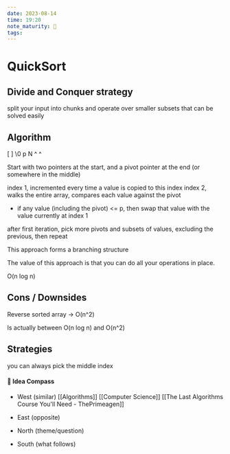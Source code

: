 ```yaml
---
date: 2023-08-14
time: 19:20
note_maturity: 🌱
tags: 
---
```


# QuickSort

## Divide and Conquer strategy

split your input into chunks and operate over smaller subsets that can be solved easily

## Algorithm

\[                                \]
\0                          p N
^
^

Start with two pointers at the start, and a pivot pointer at the end (or somewhere in the middle)

index 1, incremented every time a value is copied to this index
index 2,  walks the entire array, compares each value against the pivot
- if any value (including the pivot) <= p, then swap that value with the value currently at index 1

after first iteration, pick more pivots and subsets of values, excluding the previous, then repeat

This approach forms a branching structure

The value of this approach is that you can do all your operations in place.

O(n log n)

## Cons / Downsides

Reverse sorted array -> O(n^2)

Is actually between O(n log n) and O(n^2)

## Strategies

you can always pick the middle index











#### 🧭  Idea Compass
- West  (similar) 
[[Algorithms]]
[[Computer Science]]
[[The Last Algorithms Course You'll Need - ThePrimeagen]]
- East (opposite)

- North (theme/question)

- South (what follows)

